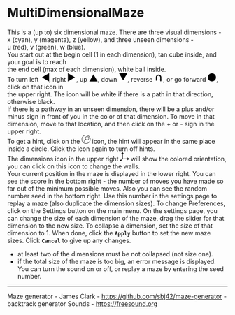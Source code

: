 # MultiDimensionalMaze
This is a (up to) six dimensional maze. There are three visual dimensions -  
x (cyan), y (magenta), z (yellow), and three unseen dimensions -  
u (red), v (green), w (blue).  
You start out at the begin cell (1 in each dimension), tan cube inside, and your goal is to reach  
the end cell (max of each dimension), white ball inside.  
To turn left <img src="icons/left_no.svg" width="20" height="20">, right <img src="icons/right_no.svg" width="20" height="20">, up <img src="icons/up_no.svg" width="20" height="20">, down <img src="icons/down_no.svg" width="20" height="20">, reverse <img src="icons/reverse_no.svg" width="20" height="20">, or go forward <img src="icons/forward_no.svg" width="20" height="20">, click on that icon in  
the upper right. The icon will be white if there is a path in that direction,  
otherwise black.  
If there is a pathway in an unseen dimension, there will be a plus and/or  
minus sign in front of you in the color of that dimension. To move in that  
dimension, move to that location, and then click on the + or - sign in the upper right.  
To get a hint, click on the <img src="icons/hint_blank_neg.svg" width="20" height="20"> icon, the hint will appear in the same place inside a circle. Click the icon again to turn off hints.  
The dimensions icon in the upper right <img src="icons/dimensions_neg.svg" width="20" height="20"> will show the colored orientation, you can click on this icon to change the walls.  
Your current position in the maze is displayed in the lower right.
You can see the score in the bottom right - the number of moves you have made so far out of the minimum possible moves.
Also you can see the random number seed in the bottom right. Use this number in the settings page to replay a maze (also duplicate the dimension sizes).
To change Preferences, click on the Settings button on the main menu.
On the settings page, you can change the size of each dimension of the maze, drag the slider for that dimension to the new size.
To collapse a dimension, set the size of that dimension to 1.
When done, click the **`Apply`** button to set the new maze sizes.
Click **`Cancel`** to give up any changes.  
- at least two of the dimensions must be not collapsed (not size one).
- if the total size of the maze is too big, an error message is displayed.
You can turn the sound on or off, or replay a maze by entering the seed number.
---
Maze generator - James Clark - https://github.com/sbj42/maze-generator - backtrack generator
Sounds - https://freesound.org
